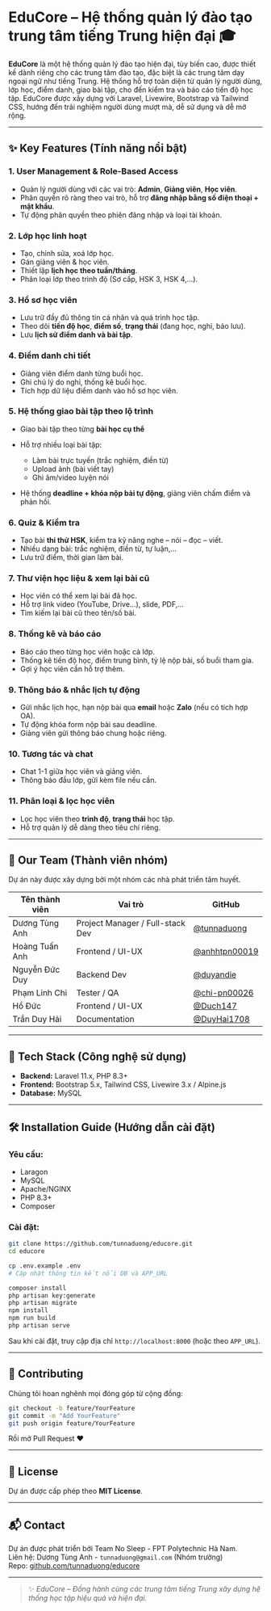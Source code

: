 # EduCore – Hệ thống quản lý đào tạo trung tâm tiếng Trung hiện đại 🎓

**EduCore** là một hệ thống quản lý đào tạo hiện đại, tùy biến cao, được thiết kế dành riêng cho các trung tâm đào tạo, đặc biệt là các trung tâm dạy ngoại ngữ như tiếng Trung. Hệ thống hỗ trợ toàn diện từ quản lý người dùng, lớp học, điểm danh, giao bài tập, cho đến kiểm tra và báo cáo tiến độ học tập. EduCore được xây dựng với Laravel, Livewire, Bootstrap và Tailwind CSS, hướng đến trải nghiệm người dùng mượt mà, dễ sử dụng và dễ mở rộng.

---

## ✨ Key Features (Tính năng nổi bật)

### 1. **User Management & Role-Based Access**

-   Quản lý người dùng với các vai trò: **Admin**, **Giảng viên**, **Học viên**.
-   Phân quyền rõ ràng theo vai trò, hỗ trợ **đăng nhập bằng số điện thoại + mật khẩu**.
-   Tự động phân quyền theo phiên đăng nhập và loại tài khoản.

### 2. **Lớp học linh hoạt**

-   Tạo, chỉnh sửa, xoá lớp học.
-   Gán giảng viên & học viên.
-   Thiết lập **lịch học theo tuần/tháng**.
-   Phân loại lớp theo trình độ (Sơ cấp, HSK 3, HSK 4,...).

### 3. **Hồ sơ học viên**

-   Lưu trữ đầy đủ thông tin cá nhân và quá trình học tập.
-   Theo dõi **tiến độ học**, **điểm số**, **trạng thái** (đang học, nghỉ, bảo lưu).
-   Lưu **lịch sử điểm danh và bài tập**.

### 4. **Điểm danh chi tiết**

-   Giảng viên điểm danh từng buổi học.
-   Ghi chú lý do nghỉ, thống kê buổi học.
-   Tích hợp dữ liệu điểm danh vào hồ sơ học viên.

### 5. **Hệ thống giao bài tập theo lộ trình**

-   Giao bài tập theo từng **bài học cụ thể**
-   Hỗ trợ nhiều loại bài tập:

    -   Làm bài trực tuyến (trắc nghiệm, điền từ)
    -   Upload ảnh (bài viết tay)
    -   Ghi âm/video luyện nói

-   Hệ thống **deadline + khóa nộp bài tự động**, giảng viên chấm điểm và phản hồi.

### 6. **Quiz & Kiểm tra**

-   Tạo bài **thi thử HSK**, kiểm tra kỹ năng nghe – nói – đọc – viết.
-   Nhiều dạng bài: trắc nghiệm, điền từ, tự luận,...
-   Lưu trữ điểm, thời gian làm bài.

### 7. **Thư viện học liệu & xem lại bài cũ**

-   Học viên có thể xem lại bài đã học.
-   Hỗ trợ link video (YouTube, Drive...), slide, PDF,...
-   Tìm kiếm lại bài cũ theo tên/số bài.

### 8. **Thống kê và báo cáo**

-   Báo cáo theo từng học viên hoặc cả lớp.
-   Thống kê tiến độ học, điểm trung bình, tỷ lệ nộp bài, số buổi tham gia.
-   Gợi ý học viên cần hỗ trợ thêm.

### 9. **Thông báo & nhắc lịch tự động**

-   Gửi nhắc lịch học, hạn nộp bài qua **email** hoặc **Zalo** (nếu có tích hợp OA).
-   Tự động khóa form nộp bài sau deadline.
-   Giảng viên gửi thông báo chung hoặc riêng.

### 10. **Tương tác và chat**

-   Chat 1-1 giữa học viên và giảng viên.
-   Thông báo đầu lớp, gửi kèm file nếu cần.

### 11. **Phân loại & lọc học viên**

-   Lọc học viên theo **trình độ**, **trạng thái** học tập.
-   Hỗ trợ quản lý dễ dàng theo tiêu chí riêng.

---

## 👥 Our Team (Thành viên nhóm)

Dự án này được xây dựng bởi một nhóm các nhà phát triển tâm huyết.

| Tên thành viên | Vai trò                          | GitHub                                           |
| -------------- | -------------------------------- | ------------------------------------------------ |
| Dương Tùng Anh | Project Manager / Full-stack Dev | [@tunnaduong](https://github.com/tunnaduong)     |
| Hoàng Tuấn Anh | Frontend / UI-UX                 | [@anhhtpn00019](https://github.com/anhhtpn00019) |
| Nguyễn Đức Duy | Backend Dev                      | [@duyandie](https://github.com/duyandie)         |
| Phạm Linh Chi  | Tester / QA                      | [@chi-pn00026](https://github.com/chi-pn00026)   |
| Hồ Đức         | Frontend / UI-UX                 | [@Duch147](https://github.com/Duch147)           |
| Trần Duy Hải   | Documentation                    | [@DuyHai1708](https://github.com/DuyHai1708)     |

---

## 🚀 Tech Stack (Công nghệ sử dụng)

-   **Backend:** Laravel 11.x, PHP 8.3+
-   **Frontend:** Bootstrap 5.x, Tailwind CSS, Livewire 3.x / Alpine.js
-   **Database:** MySQL

---

## 🛠️ Installation Guide (Hướng dẫn cài đặt)

### Yêu cầu:

-   Laragon
-   MySQL
-   Apache/NGINX
-   PHP 8.3+
-   Composer

### Cài đặt:

```bash
git clone https://github.com/tunnaduong/educore.git
cd educore

cp .env.example .env
# Cập nhật thông tin kết nối DB và APP_URL

composer install
php artisan key:generate
php artisan migrate
npm install
npm run build
php artisan serve
```

Sau khi cài đặt, truy cập địa chỉ `http://localhost:8000` (hoặc theo `APP_URL`).

---

## 🤝 Contributing

Chúng tôi hoan nghênh mọi đóng góp từ cộng đồng:

```bash
git checkout -b feature/YourFeature
git commit -m "Add YourFeature"
git push origin feature/YourFeature
```

Rồi mở Pull Request ❤️

---

## 📄 License

Dự án được cấp phép theo **MIT License**.

---

## 📬 Contact

Dự án được phát triển bởi Team No Sleep - FPT Polytechnic Hà Nam.  
Liên hệ: Dương Tùng Anh - `tunnaduong@gmail.com` (Nhóm trưởng)  
Repo: [github.com/tunnaduong/educore](https://github.com/tunnaduong/educore)

---

> ✨ _EduCore – Đồng hành cùng các trung tâm tiếng Trung xây dựng hệ thống học tập hiệu quả và hiện đại._
